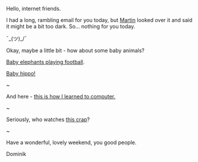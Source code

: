 Hello, internet friends.

I had a long, rambling email for you today, but [Martin](https://twitter.com/schneyra) looked over it and said it might be a bit too dark. So… nothing for you today.

¯\_(ツ)_/¯ 

Okay, maybe a little bit - how about some baby animals?

[Baby elephants playing football](https://www.youtube.com/watch?v=BKhbIFjRCwE).

[Baby hippo!](https://www.youtube.com/watch?v=fHSb6JN6z7k)

~

And here - [this is how I learned to computer.](http://www.rockpapershotgun.com/2014/06/26/ms-dos-memories/)

~

Seriously, who watches [this crap](http://www.vanityfair.com/vf-hollywood/transformers-age-of-extinction-review)?

~

Have a wonderful, lovely weekend, you good people.

Dominik


